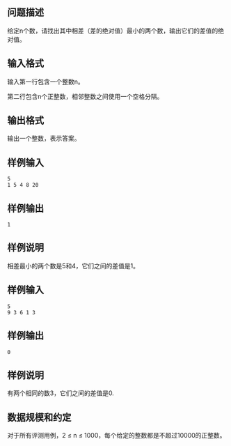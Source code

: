 

## 问题描述



给定n个数，请找出其中相差（差的绝对值）最小的两个数，输出它们的差值的绝对值。



## 输入格式



输入第一行包含一个整数n。

第二行包含n个正整数，相邻整数之间使用一个空格分隔。



## 输出格式



输出一个整数，表示答案。



## 样例输入
```
5
1 5 4 8 20
```
## 样例输出
```
1
```
## 样例说明

相差最小的两个数是5和4，它们之间的差值是1。

## 样例输入
```
5
9 3 6 1 3
```
## 样例输出
```
0
```
## 样例说明

有两个相同的数3，它们之间的差值是0.

## 数据规模和约定

对于所有评测用例，2 &le; n &le; 1000，每个给定的整数都是不超过10000的正整数。